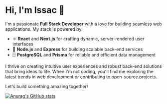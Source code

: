 # Hi, I'm Issac 👋

I'm a passionate **Full Stack Developer** with a love for building seamless web applications. My stack is powered by:

- ⚛️ **React** and **Next.js** for crafting dynamic, server-rendered user interfaces
- 🚀 **Node.js** and **Express** for building scalable back-end services
- 🗄️ **PostgreSQL** and **Prisma** for reliable and efficient data management

I thrive on creating intuitive user experiences and robust back-end solutions that bring ideas to life. When I'm not coding, you'll find me exploring the latest trends in web development or contributing to open-source projects.

Let's build something amazing together!

[![Anurag's GitHub stats](https://github-readme-stats.vercel.app/api?username=issaccodes)](https://github.com/anuraghazra/github-readme-stats)


